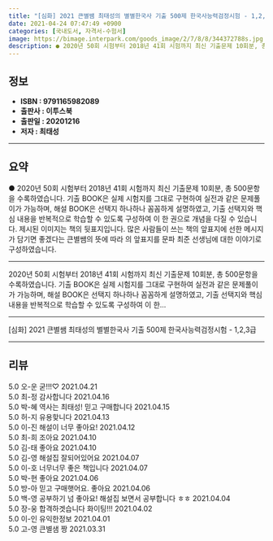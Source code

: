 ```yaml
---
title: "[심화] 2021 큰별쌤 최태성의 별별한국사 기출 500제 한국사능력검정시험 - 1,2,3급"
date: 2021-04-24 07:47:49 +0900
categories: [국내도서, 자격서-수험서]
image: https://bimage.interpark.com/goods_image/2/7/8/8/344372788s.jpg
description: ● 2020년 50회 시험부터 2018년 41회 시험까지 최신 기출문제 10회분, 총 500문항을 수록하였습니다. 기출 BOOK은 실제 시험지를 그대로 구현하여 실전과 같은 문제풀이가 가능하며, 해설 BOOK은 선택지 하나하나 꼼꼼하게 설명하였고, 기출 선택지와 핵심 내용을 반복적으로
---
```


## **정보**

- **ISBN : 9791165982089**
- **출판사 : 이투스북**
- **출판일 : 20201216**
- **저자 : 최태성**

------



## **요약**

●  2020년 50회 시험부터 2018년 41회 시험까지 최신 기출문제 10회분, 총 500문항을 수록하였습니다. 기출 BOOK은 실제 시험지를 그대로 구현하여 실전과 같은 문제풀이가 가능하며, 해설 BOOK은 선택지 하나하나 꼼꼼하게 설명하였고, 기출 선택지와 핵심 내용을 반복적으로 학습할 수 있도록 구성하여 이 한 권으로 개념을 다질 수 있습니다. 제시된 이미지는 책의 뒷표지입니다. 많은 사람들이 쓰는 책의 앞표지에 선한 메시지가 담기면 좋겠다는 큰별쌤의 뜻에 따라 의 앞표지를 문파 최준 선생님에 대한 이야기로 구성하였습니다.

------

2020년 50회 시험부터 2018년 41회 시험까지 최신 기출문제 10회분, 총 500문항을 수록하였습니다. 기출 BOOK은 실제 시험지를 그대로 구현하여 실전과 같은 문제풀이가 가능하며, 해설 BOOK은 선택지 하나하나 꼼꼼하게 설명하였고, 기출 선택지와 핵심 내용을 반복적으로 학습할 수 있도록 구성하여 이 한... 

------


[심화] 2021 큰별쌤 최태성의 별별한국사 기출 500제 한국사능력검정시험 - 1,2,3급 

------


## **리뷰** 

5.0 오-운 굳!!!♡ 2021.04.21 <br/>5.0 최-정 감사합니다 2021.04.16 <br/>5.0 박-혜 역사는 최태성! 믿고 구매합니다 2021.04.15 <br/>5.0 허-지 유용핮니다 2021.04.13 <br/>5.0 이-진 해설이 너무 좋아요! 2021.04.12 <br/>5.0 최-희 조아요 2021.04.10 <br/>5.0 김-태 좋아요 2021.04.10 <br/>5.0 김-영 해설집 잘되어있어요 2021.04.07 <br/>5.0 이-호 너무너무 좋은 책입니다 2021.04.07 <br/>5.0 박-현 좋아요 2021.04.06 <br/>5.0 방-아 믿고 구매햇어요. 좋아요 2021.04.06 <br/>5.0 백-영 공부하기 넘 좋아요! 해설집 보면서 공부합니다 ㅎㅎ 2021.04.04 <br/>5.0 장-웅 합격하겟습니다 화이팅!!! 2021.04.02 <br/>5.0 이-인 유익한정보 2021.04.01 <br/>5.0 고-영 큰별샘 짱 2021.03.31 <br/>
